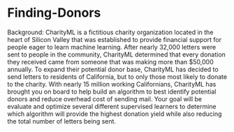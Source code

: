 # Finding-Donors

Background: 
CharityML is a fictitious charity organization located in the heart of Silicon Valley that was established 
to provide financial support for people eager to learn machine learning. After nearly 32,000 letters were 
sent to people in the community, CharityML determined that every donation they received came from someone 
that was making more than $50,000 annually. To expand their potential donor base, CharityML has decided to 
send letters to residents of California, but to only those most likely to donate to the charity. With nearly 
15 million working Californians, CharityML has brought you on board to help build an algorithm to best identify 
potential donors and reduce overhead cost of sending mail. Your goal will be evaluate and optimize several 
different supervised learners to determine which algorithm will provide the highest donation yield while also 
reducing the total number of letters being sent.
